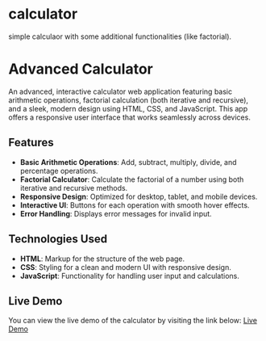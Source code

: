 # calculator
simple calculaor with some additional functionalities (like factorial).

# Advanced Calculator

An advanced, interactive calculator web application featuring basic arithmetic operations, factorial calculation (both iterative and recursive), and a sleek, modern design using HTML, CSS, and JavaScript. This app offers a responsive user interface that works seamlessly across devices.

## Features
- **Basic Arithmetic Operations**: Add, subtract, multiply, divide, and percentage operations.
- **Factorial Calculator**: Calculate the factorial of a number using both iterative and recursive methods.
- **Responsive Design**: Optimized for desktop, tablet, and mobile devices.
- **Interactive UI**: Buttons for each operation with smooth hover effects.
- **Error Handling**: Displays error messages for invalid input.

## Technologies Used
- **HTML**: Markup for the structure of the web page.
- **CSS**: Styling for a clean and modern UI with responsive design.
- **JavaScript**: Functionality for handling user input and calculations.

## Live Demo
You can view the live demo of the calculator by visiting the link below:
[Live Demo](https://your-username.github.io/advanced-calculator/)


